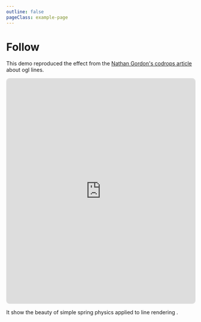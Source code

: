 ```yaml
---
outline: false
pageClass: example-page
---
```


# Follow

This demo reproduced the effect from the [Nathan Gordon's codrops article](https://tympanus.net/codrops/2019/09/24/crafting-stylised-mouse-trails-with-ogl/) about ogl lines. 

<iframe src="https://meshline-demo.makio.io/examples/follow?noUI" width="100%" height="600" style="border: 1px solid #ddd; border-radius: 8px;"></iframe>

It show the beauty of simple spring physics applied to line rendering .
